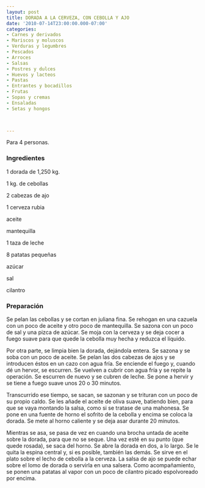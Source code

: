 ```yaml
---
layout: post
title: DORADA A LA CERVEZA, CON CEBOLLA Y AJO
date: '2010-07-14T23:00:00.000-07:00'
categories:
- Carnes y derivados
- Mariscos y moluscos
- Verduras y legumbres
- Pescados
- Arroces
- Salsas
- Postres y dulces
- Huevos y lacteos
- Pastas
- Entrantes y bocadillos
- Frutas
- Sopas y cremas
- Ensaladas
- Setas y hongos
 


---
```


Para 4 personas.

<h3>Ingredientes</h3>

1 dorada de 1,250 kg.

1 kg. de cebollas

2 cabezas de ajo

1 cerveza rubia

aceite

mantequilla

1 taza de leche

8 patatas pequeñas

azúcar

sal

cilantro

<h3>Preparación</h3>

Se pelan las cebollas y se cortan en juliana fina. Se rehogan en una cazuela con un poco de aceite y otro poco de mantequilla. Se sazona con un poco de sal y una pizca de azúcar. Se moja con la cerveza y se deja cocer a fuego suave para que quede la cebolla muy hecha y reduzca el líquido.

Por otra parte, se limpia bien la dorada, dejándola entera. Se sazona y se soba con un poco de aceite. Se pelan las dos cabezas de ajos y se introducen éstos en un cazo con agua fría. Se enciende el fuego y, cuando dé un hervor, se escurren. Se vuelven a cubrir con agua fría y se repite la operación. Se escurren de nuevo y se cubren de leche. Se pone a hervir y se tiene a fuego suave unos 20 o 30 minutos.

Transcurrido ese tiempo, se sacan, se sazonan y se trituran con un poco de su propio caldo. Se les añade el aceite de oliva suave, batiendo bien, para que se vaya montando la salsa, como si se tratase de una mahonesa. Se pone en una fuente de horno el sofrito de la cebolla y encima se coloca la dorada. Se mete al horno caliente y se deja asar durante 20 minutos.

Mientras se asa, se pasa de vez en cuando una brocha untada de aceite sobre la dorada, para que no se seque. Una vez esté en su punto (que quede rosada), se saca del horno. Se abre la dorada en dos, a lo largo. Se le quita la espina central y, si es posible, también las demás. Se sirve en el plato sobre el lecho de cebolla a la cerveza. La salsa de ajo se puede echar sobre el lomo de dorada o servirla en una salsera. Como acompañamiento, se ponen una patatas al vapor con un poco de cilantro picado espolvoreado por encima.

